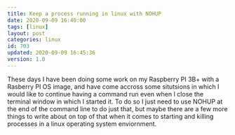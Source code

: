 ```yaml
---
title: Keep a process running in linux with NOHUP
date: 2020-09-09 16:40:00
tags: [linux]
layout: post
categories: linux
id: 703
updated: 2020-09-09 16:45:36
version: 1.0
---
```


These days I have been doing some work on my Raspberry PI 3B+ with a Rasberry PI OS image, and have come accross some situtsions in which I would like to continue having a command run even when I close the terminal window in which I started it. To do so I just need to use NOHUP at the end of the command line to do just that, but maybe there are a few more things to write about on top of that when it comes to starting and killing processes in a linux operating system enviornment.

<!-- more -->
